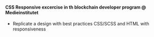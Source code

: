#### CSS Responsive excercise in th blockchain developer program @ Medieinstitutet
- Replicate a design with best practices CSS/SCSS and HTML with responsiveness
